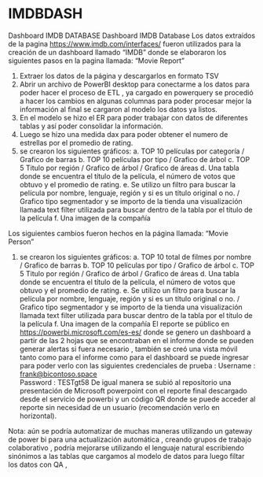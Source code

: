 # IMDBDASH
Dashboard IMDB DATABASE
Dashboard IMDB Database 
Los datos extraídos de la pagina https://www.imdb.com/interfaces/ fueron utilizados para la creación de un dashboard llamado “IMDB” donde se elaboraron los siguientes pasos en la pagina llamada: 
“Movie Report”
1.	Extraer los datos de la página y descargarlos en formato TSV
2.	Abrir un archivo de PowerBI desktop para conectarme a los datos para poder hacer el proceso de ETL , ya cargado en powerquery se procedió a hacer los cambios en algunas columnas para poder procesar mejor la información al final se cargaron al modelo los datos ya listos.
3.	En el modelo se hizo el ER para poder trabajar con datos de diferentes tablas y así poder consolidar la información.
4.	Luego se hizo una medida dax para poder obtener el numero de estrellas por el promedio de rating.
5.	se crearon los siguientes gráficos:
a.	TOP 10 películas por categoría / Grafico de barras 
b.	TOP 10 películas por tipo / Grafico de árbol
c.	TOP 5 Titulo por región / Grafico de árbol / Grafico de áreas 
d.	Una tabla donde se encuentra el título de la película, el número de votos que obtuvo y el promedio de rating.
e.	Se utilizo un filtro para buscar la película por nombre, lenguaje, región y si es un título original o no. / Grafico tipo segmentador y se importo de la tienda una visualización  llamada text filter utilizada para buscar dentro de la tabla por el título de la película 
f.	Una imagen de la compañía 

Los siguientes cambios fueron hechos en la página llamada: “Movie Person”
1.	se crearon los siguientes gráficos:
a.	TOP 10 total de filmes por nombre / Grafico de barras 
b.	TOP 10 películas por tipo / Grafico de árbol
c.	TOP 5 Titulo por región / Grafico de árbol / Grafico de áreas 
d.	Una tabla donde se encuentra el título de la película, el número de votos que obtuvo y el promedio de rating.
e.	Se utilizo un filtro para buscar la película por nombre, lenguaje, región y si es un título original o no. / Grafico tipo segmentador y se importo de la tienda una visualización  llamada text filter utilizada para buscar dentro de la tabla por el título de la película 
f.	Una imagen de la compañía 
El reporte se público en https://powerbi.microsoft.com/es-es/ donde se genero un dashboard a partir de las 2 hojas que se encontraban en el informe donde se pueden generar alertas si fuera necesario , también se creó una vista móvil tanto como para el informe como para el dashboard se puede ingresar para poder verlo con las siguientes credenciales de prueba :
Username : frank@bicontoso.space  
Password  : TESTgt58
De igual manera se subió al repositorio una presentación de Microsoft powerpoint con el reporte final descargado desde el servicio de powerbi y un código QR donde se puede acceder al reporte sin necesidad de un usuario (recomendación verlo en horizontal).

Nota: aún se podría automatizar de muchas maneras utilizando un gateway de power bi para una actualización automática , creando grupos de trabajo colaborativo , podría mejorarse utilizando el lenguaje natural escribiendo sinónimos a las tablas que cargamos al modelo de datos para luego filtar los datos con QA , 
